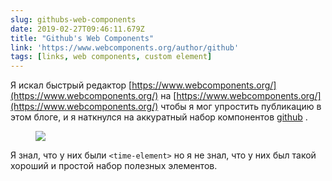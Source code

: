 ```yaml
---
slug: githubs-web-components
date: 2019-02-27T09:46:11.679Z
title: "Github's Web Components"
link: 'https://www.webcomponents.org/author/github'
tags: [links, web components, custom element]
---
```

Я искал быстрый редактор [https://www.webcomponents.org/](https://www.webcomponents.org/) на [https://www.webcomponents.org/](https://www.webcomponents.org/) чтобы я мог упростить публикацию в этом блоге, и я наткнулся на аккуратный набор компонентов [github](https://www.webcomponents.org/author/github) .

<figure>
  <img src="/images/2019-02-27-github-s-web-components.jpeg">
</figure>

Я знал, что у них были `<time-element>` но я не знал, что у них был такой хороший и простой набор полезных элементов.
